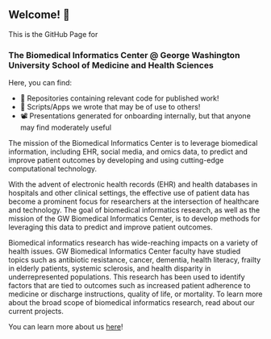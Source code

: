## Welcome! 👋
This is the GitHub Page for
### The Biomedical Informatics Center @ George Washington University School of Medicine and Health Sciences

Here, you can find:
- 📂 Repositories containing relevant code for published work!
- 📝 Scripts/Apps we wrote that may be of use to others!
- 📽 Presentations generated for onboarding internally, but that anyone may find moderately useful

The mission of the Biomedical Informatics Center is to leverage biomedical information, including EHR, social media, and omics data, to predict and improve patient outcomes by developing and using cutting-edge computational technology.

With the advent of electronic health records (EHR) and health databases in hospitals and other clinical settings, the effective use of patient data has become a prominent focus for researchers at the intersection of healthcare and technology. The goal of biomedical informatics research, as well as the mission of the GW Biomedical Informatics Center, is to develop methods for leveraging this data to predict and improve patient outcomes.

Biomedical informatics research has wide-reaching impacts on a variety of health issues. GW Biomedical Informatics Center faculty have studied topics such as antibiotic resistance, cancer, dementia, health literacy, frailty in elderly patients, systemic sclerosis, and health disparity in underrepresented populations. This research has been used to identify factors that are tied to outcomes such as increased patient adherence to medicine or discharge instructions, quality of life, or mortality. To learn more about the broad scope of biomedical informatics research, read about our current projects.



You can learn more about us [here](https://smhs.gwu.edu/biomedinfo/faculty-and-staff)!
